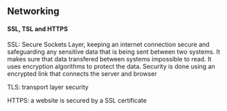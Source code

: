 ## Networking

#### SSL, TSL and HTTPS
SSL: Secure Sockets Layer, keeping an internet connection secure and safeguarding any sensitive data that is being sent between two systems. It makes sure that data transfered between systems impossible to read. It uses encryption algorithms to protect the data. Security is done using an encrypted link that connects the server and browser

TLS: transport layer security

HTTPS: a website is secured by a SSL certificate
